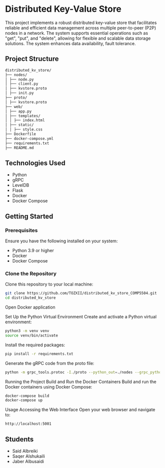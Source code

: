 # Distributed Key-Value Store

This project implements a robust distributed key-value store that facilitates reliable and efficient data management across multiple peer-to-peer (P2P) nodes in a network. The system supports essential operations such as "get", "put", and "delete", allowing for flexible and scalable data storage solutions. The system enhances data availability, fault tolerance.


## Project Structure
```bash
distributed_kv_store/
├── nodes/
│ ├── node.py
│ ├── client.py
│ ├── kvstore.proto
│ ├── init.py
├── proto/
│ ├── kvstore.proto
├── web/
│ ├── app.py
│ ├── templates/
│ │ ├── index.html
│ ├── static/
│ │ ├── style.css
├── Dockerfile
├── docker-compose.yml
├── requirements.txt
├── README.md
```


## Technologies Used

- Python
- gRPC
- LevelDB
- Flask
- Docker
- Docker Compose

## Getting Started

### Prerequisites

Ensure you have the following installed on your system:

- Python 3.9 or higher
- Docker
- Docker Compose

### Clone the Repository

Clone this repository to your local machine:

```bash
git clone https://github.com/TOZXII/distributed_kv_store_COMP5504.git
cd distributed_kv_store
```

Open Docker application

Set Up the Python Virtual Environment
Create and activate a Python virtual environment:

```bash
python3 -m venv venv
source venv/bin/activate
```

Install the required packages:
```bash
pip install -r requirements.txt
```

Generate the gRPC code from the proto file:
```bash
python -m grpc_tools.protoc -I./proto --python_out=./nodes --grpc_python_out=./nodes ./proto/kvstore.proto
```

Running the Project
Build and Run the Docker Containers
Build and run the Docker containers using Docker Compose:

```bash
docker-compose build
docker-compose up
```


Usage
Accessing the Web Interface
Open your web browser and navigate to:
```bash
http://localhost:5001
```

## Students
- Said Albreiki
- Saqer Alshukaili
- Jaber Albusaidi
